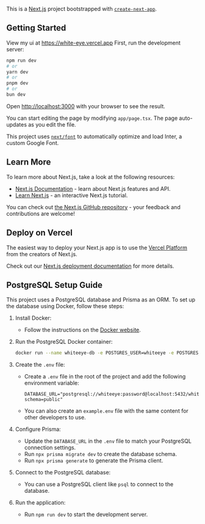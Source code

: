 This is a [Next.js](https://nextjs.org/) project bootstrapped with [`create-next-app`](https://github.com/vercel/next.js/tree/canary/packages/create-next-app).

## Getting Started

View my ui at https://white-eye.vercel.app
First, run the development server:

```bash
npm run dev
# or
yarn dev
# or
pnpm dev
# or
bun dev
```

Open [http://localhost:3000](http://localhost:3000) with your browser to see the result.

You can start editing the page by modifying `app/page.tsx`. The page auto-updates as you edit the file.

This project uses [`next/font`](https://nextjs.org/docs/basic-features/font-optimization) to automatically optimize and load Inter, a custom Google Font.

## Learn More

To learn more about Next.js, take a look at the following resources:

- [Next.js Documentation](https://nextjs.org/docs) - learn about Next.js features and API.
- [Learn Next.js](https://nextjs.org/learn) - an interactive Next.js tutorial.

You can check out [the Next.js GitHub repository](https://github.com/vercel/next.js/) - your feedback and contributions are welcome!

## Deploy on Vercel

The easiest way to deploy your Next.js app is to use the [Vercel Platform](https://vercel.com/new?utm_medium=default-template&filter=next.js&utm_source=create-next-app&utm_campaign=create-next-app-readme) from the creators of Next.js.

Check out our [Next.js deployment documentation](https://nextjs.org/docs/deployment) for more details.

## PostgreSQL Setup Guide

This project uses a PostgreSQL database and Prisma as an ORM. To set up the database using Docker, follow these steps:

1.  Install Docker:

    *   Follow the instructions on the [Docker website](https://docs.docker.com/get-docker/).

2.  Run the PostgreSQL Docker container:

    ```bash
    docker run --name whiteeye-db -e POSTGRES_USER=whiteeye -e POSTGRES_PASSWORD=password -e POSTGRES_DB=whiteeye -p 5432:5432 -d postgres
    ```

3.  Create the `.env` file:

    *   Create a `.env` file in the root of the project and add the following environment variable:

        ```
        DATABASE_URL="postgresql://whiteeye:password@localhost:5432/whiteeye?schema=public"
        ```

    *   You can also create an `example.env` file with the same content for other developers to use.

4.  Configure Prisma:

    *   Update the `DATABASE_URL` in the `.env` file to match your PostgreSQL connection settings.
    *   Run `npx prisma migrate dev` to create the database schema.
    *   Run `npx prisma generate` to generate the Prisma client.

5.  Connect to the PostgreSQL database:

    *   You can use a PostgreSQL client like `psql` to connect to the database.

6.  Run the application:

    *   Run `npm run dev` to start the development server.

```
